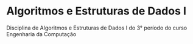 # Algoritmos e Estruturas de Dados I
Disciplina de Algoritmos e Estruturas de Dados I do 3° período do curso Engenharia da Computação
